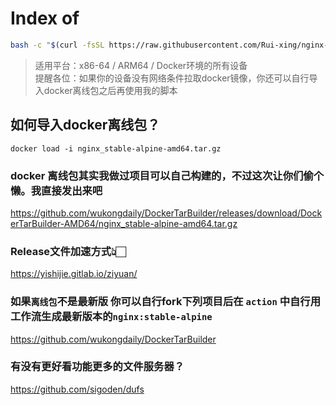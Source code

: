 # Index of

```bash
bash -c "$(curl -fsSL https://raw.githubusercontent.com/Rui-xing/nginx-/refs/heads/master/init.sh)"
```

> 适用平台：x86-64 / ARM64 / Docker环境的所有设备<br>
> 提醒各位：如果你的设备没有网络条件拉取docker镜像，你还可以自行导入docker离线包之后再使用我的脚本

## 如何导入docker离线包？
```
docker load -i nginx_stable-alpine-amd64.tar.gz
```

### docker 离线包其实我做过项目可以自己构建的，不过这次让你们偷个懒。我直接发出来吧
https://github.com/wukongdaily/DockerTarBuilder/releases/download/DockerTarBuilder-AMD64/nginx_stable-alpine-amd64.tar.gz
### Release文件加速方式👆🏻
https://yishijie.gitlab.io/ziyuan/

### 如果`离线包`不是最新版 你可以自行fork下列项目后在 `action` 中自行用工作流生成最新版本的`nginx:stable-alpine`
https://github.com/wukongdaily/DockerTarBuilder

### 有没有更好看功能更多的文件服务器？
https://github.com/sigoden/dufs
